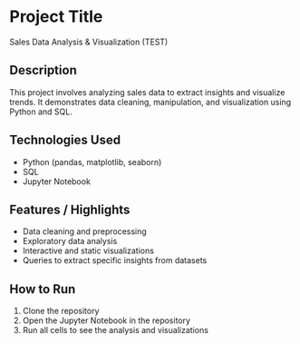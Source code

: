 # Project Title
Sales Data Analysis & Visualization (TEST)

## Description
This project involves analyzing sales data to extract insights and visualize trends. It demonstrates data cleaning, manipulation, and visualization using Python and SQL.

## Technologies Used
- Python (pandas, matplotlib, seaborn)
- SQL
- Jupyter Notebook

## Features / Highlights
- Data cleaning and preprocessing
- Exploratory data analysis
- Interactive and static visualizations
- Queries to extract specific insights from datasets

## How to Run
1. Clone the repository
2. Open the Jupyter Notebook in the repository
3. Run all cells to see the analysis and visualizations
